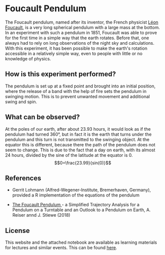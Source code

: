 # Foucault Pendulum

The Foucault pendulum, named after its inventor, the French physicist [Léon Foucault](https://en.wikipedia.org/wiki/L%C3%A9on_Foucault), is a very long spherical pendulum with a large mass at the bottom. In an experiment with such a pendulum in 1851, Foucault was able to prove for the first time in a simple way that the earth rotates. Before that, one always had to rely on long observations of the night sky and calculations. With this experiment, it has been possible to make the earth's rotation accessible in a relatively simple way, even to people with little or no knowledge of physics.

## How is this experiment performed?

The pendulum is set up at a fixed point and brought into an initial position, where the release of a band with the help of fire sets the pendulum in swinging motion. This is to prevent unwanted movement and additional swing and spin.

## What can be observed?

At the poles of our earth, after about 23.93 hours, it would look as if the pendulum had turned 360°, but in fact it is the earth that turns under the pendulum and this turn is not transmitted to the swinging object. At the equator this is different, because there the path of the pendulum does not seem to change. This is due to the fact that a day on earth, with its almost 24 hours, divided by the sine of the latitude at
the equator is 0. $$0=\frac{23.99}{sin(0)}$$

## References

- Gerrit Lohmann (Alfred-Wegener-Institute, Bremerhaven, Germany), provided a R implementation of the equations of the pendulum

- <a target="_blank" href="https://www.kip.uni-heidelberg.de/image/f/oeffwiss/pendel/Foucault.pdf"> The Foucault Pendulum </a> - a Simplified Trajectory Analysis for a Pendulum on a Turntable and an Outlook to a Pendulum on Earth, A. Reiser annd J. Stiewe (2018)

## License

This website and the attached notebook are available as learning materials for lectures and similar events.
This can be found [here](https://b-schwertfeger.de/projects/awi-work/foucaults-pendulum/).
